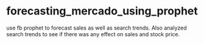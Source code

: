 # forecasting_mercado_using_prophet
use fb prophet to forecast sales as well as search trends. Also analyzed search trends to see if there was any effect on sales and stock price.

